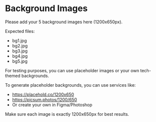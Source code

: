 # Background Images

Please add your 5 background images here (1200x650px).

Expected files:
- bg1.jpg
- bg2.jpg
- bg3.jpg
- bg4.jpg
- bg5.jpg

For testing purposes, you can use placeholder images or your own tech-themed backgrounds.

To generate placeholder backgrounds, you can use services like:
- https://placehold.co/1200x650
- https://picsum.photos/1200/650
- Or create your own in Figma/Photoshop

Make sure each image is exactly 1200x650px for best results.